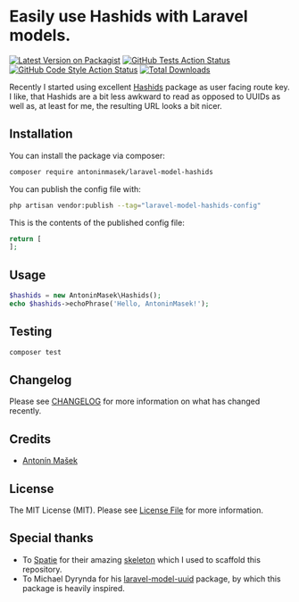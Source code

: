# Easily use Hashids with Laravel models.

[![Latest Version on Packagist](https://img.shields.io/packagist/v/antoninmasek/laravel-model-hashids.svg?style=flat-square)](https://packagist.org/packages/antoninmasek/laravel-model-hashids)
[![GitHub Tests Action Status](https://img.shields.io/github/workflow/status/antoninmasek/laravel-model-hashids/run-tests?label=tests)](https://github.com/antoninmasek/laravel-model-hashids/actions?query=workflow%3Arun-tests+branch%3Amain)
[![GitHub Code Style Action Status](https://img.shields.io/github/workflow/status/antoninmasek/laravel-model-hashids/Check%20&%20fix%20styling?label=code%20style)](https://github.com/antoninmasek/laravel-model-hashids/actions?query=workflow%3A"Check+%26+fix+styling"+branch%3Amain)
[![Total Downloads](https://img.shields.io/packagist/dt/antoninmasek/laravel-model-hashids.svg?style=flat-square)](https://packagist.org/packages/antoninmasek/laravel-model-hashids)

Recently I started using excellent [Hashids](https://hashids.org/php/) package as user facing route key. I like, that
Hashids are a bit less awkward to read as opposed to UUIDs as well as, at least for me, the resulting URL looks 
a bit nicer.

## Installation

You can install the package via composer:

```bash
composer require antoninmasek/laravel-model-hashids
```

You can publish the config file with:

```bash
php artisan vendor:publish --tag="laravel-model-hashids-config"
```

This is the contents of the published config file:

```php
return [
];
```

## Usage

```php
$hashids = new AntoninMasek\Hashids();
echo $hashids->echoPhrase('Hello, AntoninMasek!');
```

## Testing

```bash
composer test
```

## Changelog

Please see [CHANGELOG](CHANGELOG.md) for more information on what has changed recently.

## Credits

- [Antonín Mašek](https://github.com/antoninmasek)

## License

The MIT License (MIT). Please see [License File](LICENSE.md) for more information.

## Special thanks
- To [Spatie](https://spatie.be/) for their amazing [skeleton](https://github.com/spatie/package-skeleton-laravel) which I used to scaffold this repository.
- To Michael Dyrynda for his [laravel-model-uuid](https://github.com/michaeldyrynda/laravel-model-uuid) package, by which this package is heavily inspired.
